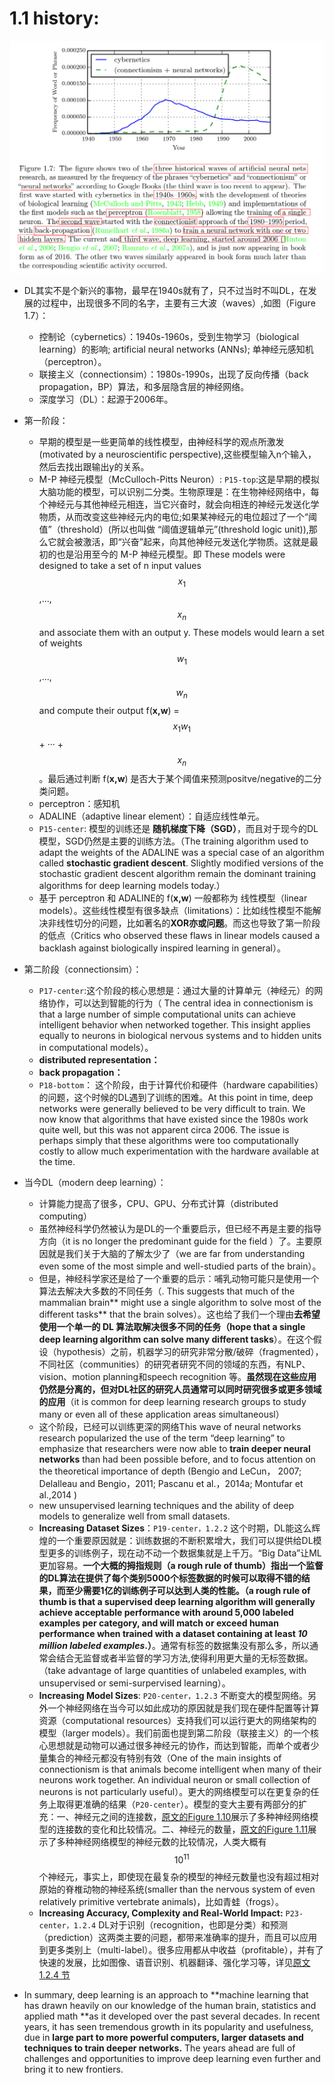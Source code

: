 # 1.1 history:

![结构图](https://raw.githubusercontent.com/JDwangmo/deepLearningBook/master/image/Figure-1.7.png  )

- DL其实不是个新兴的事物，最早在1940s就有了，只不过当时不叫DL，在发展的过程中，出现很多不同的名字，主要有三大波（waves）,如图（Figure 1.7）：
    - 控制论（cybernetics）：1940s-1960s，受到生物学习（biological learning）的影响; artificial neural networks (ANNs); 单神经元感知机（perceptron）。
    - 联接主义（connectionsim）：1980s-1990s，出现了反向传播（back propagation，BP）算法，和多层隐含层的神经网络。
    - 深度学习（DL）：起源于2006年。

- 第一阶段：
    - 早期的模型是一些更简单的线性模型，由神经科学的观点所激发(motivated by a neuroscientific perspective),这些模型输入n个输入，然后去找出跟输出y的关系。
    - M-P 神经元模型（McCulloch-Pitts Neuron）: `P15-top`:这是早期的模拟大脑功能的模型，可以识别二分类。生物原理是：在生物神经网络中，每个神经元与其他神经元相连，当它兴奋时，就会向相连的神经元发送化学物质，从而改变这些神经元内的电位;如果某神经元的电位超过了一个“阈值”（threshold）(所以也叫做 “阈值逻辑单元”(threshold logic unit)),那么它就会被激活，即“兴奋”起来，向其他神经元发送化学物质。这就是最初的也是沿用至今的 M-P 神经元模型。即 These models were designed to take a set of n input values $$x_1$$,...,$$x_n$$ and associate them with an output y. These models would learn a set of weights $$w_1$$,...,$$w_n$$ and compute their output f(**x,w**) = $$x_1w_1$$ + ··· +$$x_n$$。最后通过判断 f(**x,w**) 是否大于某个阈值来预测positve/negative的二分类问题。
    - perceptron：感知机
    - ADALINE（adaptive linear element）：自适应线性单元。
    - `P15-center`: 模型的训练还是 **随机梯度下降（SGD）**，而且对于现今的DL模型，SGD仍然是主要的训练方法。（The training algorithm used to adapt the weights of the ADALINE was a special case of an algorithm called **stochastic gradient descent**. Slightly modified versions of the stochastic gradient descent algorithm remain the dominant training algorithms for deep learning models today.） 
    - 基于 perceptron 和 ADALINE的 f(**x,w**) 一般都称为 线性模型（linear models）。这些线性模型有很多缺点（limitations）：比如线性模型不能解决非线性切分的问题，比如著名的**XOR亦或问题**。而这也导致了第一阶段的低点（Critics who observed these flaws in linear models caused a backlash against biologically inspired learning in general）。

- 第二阶段（connectionsim）：
    - `P17-center`:这个阶段的核心思想是：通过大量的计算单元（神经元）的网络协作，可以达到智能的行为（ The central idea in connectionism is that a large number of simple computational units can achieve intelligent behavior when networked together. This insight applies equally to neurons in biological nervous systems and to hidden units in computational models）。
    - **distributed representation：**
    - **back propagation：**
    - `P18-bottom`： 这个阶段，由于计算代价和硬件（hardware capabilities）的问题，这个时候的DL遇到了训练的困难。At this point in time, deep networks were generally believed to be very difficult to train. We now know that algorithms that have existed since the 1980s work quite well, but this was not apparent circa 2006. The issue is perhaps simply that these algorithms were too computationally costly to allow much experimentation with the hardware available at the time. 

- 当今DL（modern deep learning）：
    - 计算能力提高了很多，CPU、GPU、分布式计算（distributed computing）
    - 虽然神经科学仍然被认为是DL的一个重要启示，但已经不再是主要的指导方向（it is no longer the predominant guide for the field ）了。主要原因就是我们关于大脑的了解太少了（we are far from understanding even some of the most simple and well-studied parts of the brain）。
    - 但是，神经科学家还是给了一个重要的启示：哺乳动物可能只是使用一个算法去解决大多数的不同任务（. This suggests that much of the mammalian brain** might use a single algorithm to solve most of the different tasks** that the brain solves）。这也给了我们一个理由**去希望使用一个单一的 DL 算法取解决很多不同的任务（hope that a single deep learning algorithm can solve many different tasks**）。在这个假设（hypothesis）之前，机器学习的研究非常分散/破碎（fragmented），不同社区（communities）的研究者研究不同的领域的东西，有NLP、vision、motion planning和speech recognition 等。**虽然现在这些应用仍然是分离的，但对DL社区的研究人员通常可以同时研究很多或更多领域的应用**（it is common for deep learning research groups to study many or even all of these application areas simultaneousl）
    - 这个阶段，已经可以训练更深的网络This wave of neural networks research popularized the use of the term “deep learning” to emphasize that researchers were now able to **train deeper neural networks** than had been possible before, and to focus attention on the theoretical importance of depth (Bengio and LeCun， 2007; Delalleau and Bengio，2011; Pascanu et al.，2014a; Montufar et al.,2014 )
    - new unsupervised learning techniques and the ability of deep models to generalize well from small datasets.
    - **Increasing Dataset Sizes**：`P19-center，1.2.2` 这个时期，DL能这么辉煌的一个重要原因就是：训练数据的不断积累增大，我们可以提供给DL模型更多的训练例子，现在动不动一个数据集就是上千万。“Big Data”让ML更加容易。**一个大概的拇指规则（a rough rule of thumb）指出一个监督的DL算法在提供了每个类别5000个标签数据的时候可以取得不错的结果，而至少需要1亿的训练例子可以达到人类的性能。（a rough rule of thumb is that a supervised deep learning algorithm will generally achieve acceptable performance with around 5,000 labeled examples per category, and will match or exceed human performance when trained with a dataset containing at least _10 million labeled examples_.）**。通常有标签的数据集没有那么多，所以通常会结合无监督或者半监督的学习方法,使得利用更大量的无标签数据。（take advantage of large quantities of unlabeled examples, with unsupervised or semi-surpervised learning）。
    - **Increasing Model Sizes**: `P20-center，1.2.3`  不断变大的模型网络。另外一个神经网络在当今可以如此成功的原因就是我们现在硬件配置等计算资源（computational resources）支持我们可以运行更大的网络架构的模型（larger models）。我们前面也提到第二阶段（联接主义）的一个核心思想就是动物可以通过很多神经元的协作，而达到智能，而单个或者少量集合的神经元都没有特别有效（One of the main insights of connectionism is that animals become intelligent when many of their neurons work together. An individual neuron or small collection of neurons is not particularly useful）。更大的网络模型可以在更复杂的任务上取得更准确的结果（`P20-center`）。模型的变大主要有两部分的扩充：一、神经元之间的连接数，[原文的Figure 1.10](https://raw.githubusercontent.com/JDwangmo/deepLearningBook/master/book/www.deeplearningbook.org_contents_intro.pdf)展示了多种神经网络模型的连接数的变化和比较情况。二、神经元的数量，[原文的Figure 1.11](https://raw.githubusercontent.com/JDwangmo/deepLearningBook/master/book/www.deeplearningbook.org_contents_intro.pdf)展示了多种神经网络模型的神经元数的比较情况，人类大概有$$10^{11}$$个神经元，事实上，即使现在最复杂的模型的神经元数量也没有超过相对原始的脊椎动物的神经系统(smaller than the nervous system of even relatively primitive vertebrate animals)，比如青蛙（frogs）。
    - **Increasing Accuracy, Complexity and Real-World Impact:** `P23-center，1.2.4` DL对于识别（recognition，也即是分类）和预测（prediction）这两类主要的问题，都带来准确率的提升，而且可以应用到更多类别上（multi-label）。很多应用都从中收益（profitable），并有了快速的发展，比如图像、语音识别、机器翻译、强化学习等，详见[原文 1.2.4 节](https://raw.githubusercontent.com/JDwangmo/deepLearningBook/master/book/www.deeplearningbook.org_contents_intro.pdf)
    
- In summary, deep learning is an approach to **machine learning that has drawn heavily on our knowledge of the human brain, statistics and applied math **as it developed over the past several decades. In recent years, it has seen tremendous growth in its popularity and usefulness, due in **large part to more powerful computers, larger datasets and techniques to train deeper networks.** The years ahead are full of challenges and opportunities to improve deep learning even further and bring it to new frontiers. 